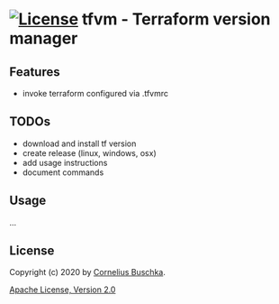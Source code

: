 # [![License](https://img.shields.io/badge/License-Apache%202.0-blue.svg)](https://github.com/cbuschka/tfvm/blob/master/license.txt) tfvm - Terraform version manager

## Features
* invoke terraform configured via .tfvmrc

## TODOs
* download and install tf version
* create release (linux, windows, osx)
* add usage instructions
* document commands

## Usage
...

## License
Copyright (c) 2020 by [Cornelius Buschka](https://github.com/cbuschka).

[Apache License, Version 2.0](./license.txt)

